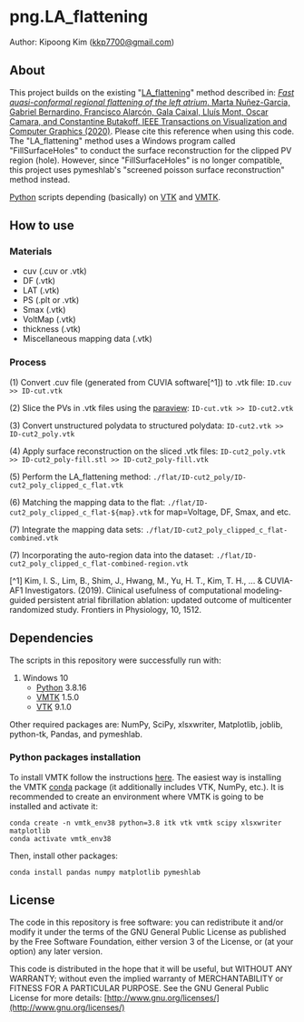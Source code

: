 # png.LA_flattening
Author: Kipoong Kim (kkp7700@gmail.com)

## About
This project builds on the existing "[LA_flattening](https://github.com/martanunez/LA_flattening)" method described in:
[*Fast quasi-conformal regional flattening of the left atrium*. Marta Nuñez-Garcia, Gabriel Bernardino, Francisco Alarcón, Gala Caixal, Lluís Mont, Oscar Camara, and Constantine Butakoff.  IEEE Transactions on Visualization and Computer Graphics (2020)](https://ieeexplore.ieee.org/abstract/document/8959311). Please cite this reference when using this code. 
The "LA_flattening" method uses a Windows program called "FillSurfaceHoles" to conduct the surface reconstruction for the clipped PV region (hole). 
However, since "FillSurfaceHoles" is no longer compatible, this project uses pymeshlab's "screened poisson surface reconstruction" method instead.

[Python](https://www.python.org/) scripts depending (basically) on [VTK](https://vtk.org/) and [VMTK](http://www.vmtk.org/). 


## How to use

### Materials
- cuv (.cuv or .vtk)
- DF (.vtk)
- LAT (.vtk)
- PS (.plt or .vtk)
- Smax (.vtk)
- VoltMap (.vtk)
- thickness (.vtk)
- Miscellaneous mapping data (.vtk)

### Process

(1) Convert .cuv file (generated from CUVIA software[^1]) to .vtk file:  `ID.cuv >> ID-cut.vtk`

(2) Slice the PVs in .vtk files using the [paraview](https://www.paraview.org/):  `ID-cut.vtk >> ID-cut2.vtk`

(3) Convert unstructured polydata to structured polydata:  `ID-cut2.vtk >> ID-cut2_poly.vtk`

(4) Apply surface reconstruction on the sliced .vtk files:  `ID-cut2_poly.vtk >> ID-cut2_poly-fill.stl >> ID-cut2_poly-fill.vtk`

(5) Perform the LA_flattening method:  `./flat/ID-cut2_poly/ID-cut2_poly_clipped_c_flat.vtk`

(6) Matching the mapping data to the flat:  `./flat/ID-cut2_poly_clipped_c_flat-${map}.vtk`  for  map=Voltage, DF, Smax, and etc.

(7) Integrate the mapping data sets:  `./flat/ID-cut2_poly_clipped_c_flat-combined.vtk`

(7) Incorporating the auto-region data into the dataset:  `./flat/ID-cut2_poly_clipped_c_flat-combined-region.vtk`


[^1] Kim, I. S., Lim, B., Shim, J., Hwang, M., Yu, H. T., Kim, T. H., ... & CUVIA-AF1 Investigators. (2019). Clinical usefulness of computational modeling-guided persistent atrial fibrillation ablation: updated outcome of multicenter randomized study. Frontiers in Physiology, 10, 1512.



## Dependencies
The scripts in this repository were successfully run with:
1. Windows 10
    - [Python](https://www.python.org/) 3.8.16
    - [VMTK](http://www.vmtk.org/) 1.5.0
    - [VTK](https://vtk.org/) 9.1.0
  
Other required packages are: NumPy, SciPy, xlsxwriter, Matplotlib, joblib, python-tk, Pandas, and pymeshlab.




### Python packages installation
To install VMTK follow the instructions [here](http://www.vmtk.org/download/). The easiest way is installing the VMTK [conda](https://docs.conda.io/en/latest/) package (it additionally includes VTK, NumPy, etc.). It is recommended to create an environment where VMTK is going to be installed and activate it:

```
conda create -n vmtk_env38 python=3.8 itk vtk vmtk scipy xlsxwriter matplotlib
conda activate vmtk_env38
```

Then, install other packages:
```
conda install pandas numpy matplotlib pymeshlab
```





## License
The code in this repository is free software: you can redistribute it and/or modify it under the terms of the GNU General Public License as published by the Free Software Foundation, either version 3 of the License, or (at your option) any later version.

This code is distributed in the hope that it will be useful, but WITHOUT ANY WARRANTY; without even the implied warranty of MERCHANTABILITY or FITNESS FOR A PARTICULAR PURPOSE. See the GNU General Public License for more details: [http://www.gnu.org/licenses/](http://www.gnu.org/licenses/)
